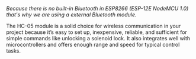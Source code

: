 *Because there is no built-in Bluetooth in ESP8266 (ESP-12E NodeMCU 1.0)  that's why we are using a external Bluetooth module.*

The HC-05 module is a solid choice for wireless communication in your project because it’s easy to set up, inexpensive, reliable, and sufficient for simple commands like unlocking a solenoid lock. It also integrates well with microcontrollers and offers enough range and speed for typical control tasks.